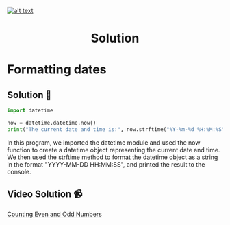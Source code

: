 <a href="https://www.core-code.io/">

![alt text](https://uploads-ssl.webflow.com/5eb2f56932c3562feab232e3/5f73550d00249e7e96c9f3de_Logo.png 'corecodeio')

</a>

<h1 align="center">Solution</h1>

# Formatting dates



## Solution 🏁
    
```python
import datetime

now = datetime.datetime.now()
print("The current date and time is:", now.strftime("%Y-%m-%d %H:%M:%S")) # Output: in format "YYYY-MM-DD HH:MM:SS" eg. "2023-05-21 12:00:00"

```

In this program, we imported the datetime module and used the now function to create a datetime object representing the current date and time. We then used the strftime method to format the datetime object as a string in the format "YYYY-MM-DD HH:MM:SS", and printed the result to the console.

## Video Solution 📹

[Counting Even and Odd Numbers](https://edpuzzle.com/assignments/6386b321c511ef40e3f4fb07/watch)